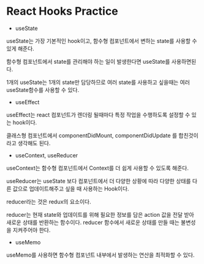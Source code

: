 # React Hooks Practice

- useState

useState는 가장 기본적인 hook이고, 함수형 컴포넌트에서 변하는 state를 사용할 수 있게 해준다.

함수형 컴포넌트에서 state를 관리해야 하는 일이 발생한다면 useState를 사용하면된다.

1개의 useState는 1개의 state만 담당하므로 여러 state를 사용하고 싶을때는 여러 useState함수를 사용할 수 있다.

- useEffect

useEffect는 react 컴포넌트가 렌더링 될때마다 특정 작업을 수행하도록 설정할 수 있는 hook이다.

클래스형 컴포넌트에서 componentDidMount, componentDidUpdate 를 합친것이라고 생각해도 된다.

- useContext, useReducer

useContext는 함수형 컴포넌트에서 Context를 더 쉽게 사용할 수 있도록 해준다.

useReducer는 useState 보다 컴포넌트에서 더 다양한 상황에 따라 다양한 상태를 다른 값으로 업데이트해주고 싶을 때 사용하는 Hook이다.

reducer라는 것은 redux의 요소이다.

reducer는 현재 state와 업데이트를 위해 필요한 정보를 담은 action 값을 전달 받아 새로운 상태를 반환하는 함수이다. reducer 함수에서 새로운 상태를 만들 때는 불변성을 지켜주어야 한다.

- useMemo

useMemo를 사용하면 함수형 컴포넌트 내부에서 발생하는 연산을 최적화할 수 있다.
